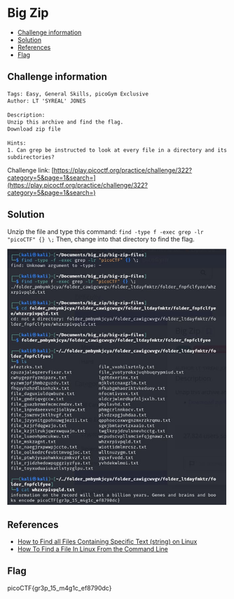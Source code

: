 # Big Zip

- [Challenge information](#challenge-information)
- [Solution](#solution)
- [References](#references)
- [Flag](#flag)

## Challenge information
```
Tags: Easy, General Skills, picoGym Exclusive
Author: LT 'SYREAL' JONES

Description:
Unzip this archive and find the flag.
Download zip file

Hints:
1. Can grep be instructed to look at every file in a directory and its subdirectories?
```

Challenge link: [https://play.picoctf.org/practice/challenge/322?category=5&page=1&search=](https://play.picoctf.org/practice/challenge/322?category=5&page=1&search=)

## Solution

Unzip the file and type this command: ``find -type f -exec grep -lr "picoCTF" {} \;`` Then, change into that directory to find the flag.

<img src="big_zip.jpg" width="500" />

## References

- [How to Find all Files Containing Specific Text (string) on Linux](https://www.geeksforgeeks.org/how-to-find-all-files-containing-specific-text-string-on-linux/)
- [How To Find a File In Linux From the Command Line](https://www.plesk.com/blog/various/find-files-in-linux-via-command-line/)

## Flag

picoCTF{gr3p_15_m4g1c_ef8790dc}